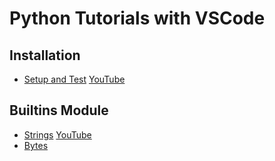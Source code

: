 # Python Tutorials with VSCode

## Installation

* [Setup and Test](./setup) [YouTube](https://www.youtube.com/watch?v=5WSx5MCZ5w4)

## Builtins Module

* [Strings](./strings) [YouTube](https://www.youtube.com/watch?v=RbcmotjzMO)
* [Bytes](./bytes)